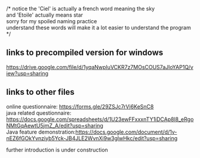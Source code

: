 /* notice the 'Ciel' is actually a french word meaning the sky  
   and 'Etoile' actually means star   
   sorry for my spoiled naming practice  
   understand these words will make it a lot easier to understand the program  
*/

## links to precompiled version for windows   
https://drive.google.com/file/d/1yqaNwpIuVCKR7z7MOsCOUS7aJloYAP1Q/view?usp=sharing    

## links to other files   
online questionnaire: https://forms.gle/29ZSJc7rVj6KeSnC8    
java related questionnaire: https://docs.google.com/spreadsheets/d/1U23ewFFxxxnTY1iDCAp8l8_eRgoNMtGqAewtU5jmZ_A/edit?usp=sharing    
Java feature demonstration:https://docs.google.com/document/d/1v-nEZ6fGOkYvnziyb5Yck-JB4JLE2WvnXi9w3glwHkc/edit?usp=sharing   
   
further introduction is under construction 
